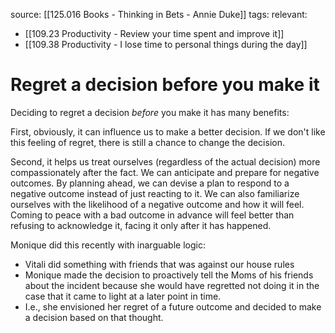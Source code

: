 source: [[125.016 Books -  Thinking in Bets - Annie Duke]]
tags:
relevant:
- [[109.23 Productivity - Review your time spent and improve it]]
- [[109.38 Productivity - I lose time to personal things during the day]]
# Regret a decision before you make it

Deciding to regret a decision _before_ you make it has many benefits:

First, obviously, it can influence us to make a better decision. If we don't like this feeling of regret, there is still a chance to change the decision.

Second, it helps us treat ourselves (regardless of the actual decision) more compassionately after the fact. We can anticipate and prepare for negative outcomes. By planning ahead, we can devise a plan to respond to a negative outcome instead of just reacting to it. We can also familiarize ourselves with the likelihood of a negative outcome and how it will feel. Coming to peace with a bad outcome in advance will feel better than refusing to acknowledge it, facing it only after it has happened.

Monique did this recently with inarguable logic:
- Vitali did something with friends that was against our house rules
- Monique made the decision to proactively tell the Moms of his friends about the incident because she would have regretted not doing it in the case that it came to light at a later point in time. 
- I.e., she envisioned her regret of a future outcome and decided to make a decision based on that thought.
